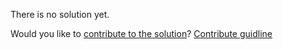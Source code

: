 
There is no solution yet.

Would you like to [contribute to the solution](https://github.com/BFEdev/BFE.dev-solutions/blob/main/problem/interpolation_en.md)? [Contribute guidline](https://github.com/BFEdev/BFE.dev-solutions#how-to-contribute)
